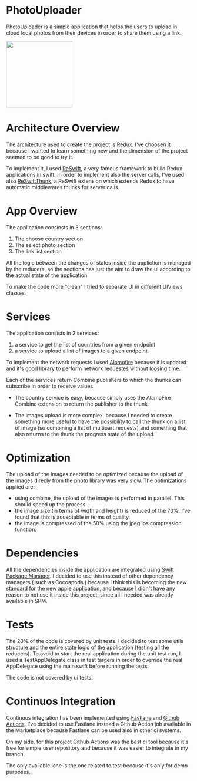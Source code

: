 # PhotoUploader

PhotoUploader is a simple application that helps the users to upload in cloud local photos from their devices in order to share them using a link.

<img src="https://github.com/Gioevi90/PhotoUpload/blob/main/Resources/demo.gif" width="180">

# Architecture Overview

The architecture used to create the project is Redux. I've choosen it because I wanted to learn something new and the dimension of the project seemed to be good to try it.

To implement it, I used [ReSwift](https://github.com/ReSwift/ReSwift), a very famous framework to build Redux applications in swift. In order to implement also the server calls, I've used also [ReSwiftThunk](https://github.com/ReSwift/ReSwift-Thunk), a ReSwift extension which extends Redux to have automatic middlewares thunks for server calls.

# App Overview

The application consinsts in 3 sections:

1. The choose country section
2. The select photo section
3. The link list section

All the logic between the changes of states inside the appliction is managed by the reducers, so the sections has just the aim to draw the ui according to the actual state of the application.

To make the code more "clean" I tried to separate UI in different UIViews classes.

# Services

The application consists in 2 services:

1. a service to get the list of countries from a given endpoint
2. a service to upload a list of images to a given endpoint.

To implement the network requests I used [Alamofire](https://github.com/Alamofire/Alamofire) because it is updated and it's good library to perform network requestes without loosing time.

Each of the services return Combine publishers to which the thunks can subscribe in order to receive values. 

* The country service is easy, because simply uses the AlamoFire Combine extension to return the publisher to the thunk

* The images upload is more complex, because I needed to create something more useful to have the possibility to call the thunk on a list of image (so combining a list of multipart requests) and something that also returns to the thunk the progress state of the upload.

# Optimization

The upload of the images needed to be optimized because the upload of the images direcly from the photo library was very slow. The optimizations applied are:

* using combine, the upload of the images is performed in parallel. This should speed up the process.
* the image size (in terms of width and height) is reduced of the 70%. I've found that this is acceptable in terms of quality.
* the image is compressed of the 50% using the jpeg ios compression function.

# Dependencies

All the dependencies inside the application are integrated using [Swift Package Manager](https://swift.org/package-manager/). I decided to use this instead of other dependency managers ( such as Cocoapods ) because I think this is becoming the new standard for the new apple application, and because I didn't have any reason to not use it inside this project, since all I needed was already available in SPM.

# Tests

The 20% of the code is covered by unit tests. I decided to test some utils structure and the entire state logic of the application (testing all the reducers). To avoid to start the real application during the unit test run, I used a TestAppDelegate class in test targers in order to override the real AppDelegate using the main.swift before running the tests.

The code is not covered by ui tests.

# Continuos Integration

Continuos integration has been implemented using [Fastlane](https://docs.fastlane.tools) and [Github Actions](https://github.com/features/actions). I've decided to use Fastlane instead a Github Action job available in the Marketplace because Fastlane can be used also in other ci systems. 

On my side, for this project Github Actions was the best ci tool because it's free for simple user repository and because it was easier to integrate in my branch.

The only available lane is the one related to test because it's only for demo purposes.